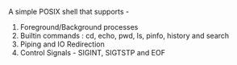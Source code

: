 A simple POSIX shell that supports -
1) Foreground/Background processes
2) Builtin commands : cd, echo, pwd, ls, pinfo, history and search
3) Piping and IO Redirection
4) Control Signals - SIGINT, SIGTSTP and EOF
